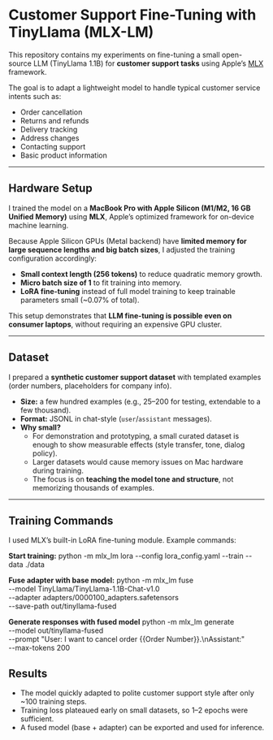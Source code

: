 # Customer Support Fine-Tuning with TinyLlama (MLX-LM)

This repository contains my experiments on fine-tuning a small open-source LLM (TinyLlama 1.1B) for **customer support tasks** using Apple’s [MLX](https://github.com/ml-explore/mlx) framework.

The goal is to adapt a lightweight model to handle typical customer service intents such as:
- Order cancellation  
- Returns and refunds  
- Delivery tracking  
- Address changes  
- Contacting support  
- Basic product information  

---

## Hardware Setup

I trained the model on a **MacBook Pro with Apple Silicon (M1/M2, 16 GB Unified Memory)** using **MLX**, Apple’s optimized framework for on-device machine learning.  

Because Apple Silicon GPUs (Metal backend) have **limited memory for large sequence lengths and big batch sizes**, I adjusted the training configuration accordingly:
- **Small context length (256 tokens)** to reduce quadratic memory growth.  
- **Micro batch size of 1** to fit training into memory.  
- **LoRA fine-tuning** instead of full model training to keep trainable parameters small (~0.07% of total).  

This setup demonstrates that **LLM fine-tuning is possible even on consumer laptops**, without requiring an expensive GPU cluster.

---

## Dataset

I prepared a **synthetic customer support dataset** with templated examples (order numbers, placeholders for company info).  

- **Size:** a few hundred examples (e.g., 25–200 for testing, extendable to a few thousand).  
- **Format:** JSONL in chat-style (`user`/`assistant` messages).  
- **Why small?**  
  - For demonstration and prototyping, a small curated dataset is enough to show measurable effects (style transfer, tone, dialog policy).  
  - Larger datasets would cause memory issues on Mac hardware during training.  
  - The focus is on **teaching the model tone and structure**, not memorizing thousands of examples.  

---

## Training Commands

I used MLX’s built-in LoRA fine-tuning module. Example commands:

**Start training:**
python -m mlx_lm lora --config lora_config.yaml --train --data ./data

**Fuse adapter with base model:**
python -m mlx_lm fuse \
  --model TinyLlama/TinyLlama-1.1B-Chat-v1.0 \
  --adapter adapters/0000100_adapters.safetensors \
  --save-path out/tinyllama-fused

**Generate responses with fused model**
python -m mlx_lm generate \
  --model out/tinyllama-fused \
  --prompt "User: I want to cancel order {{Order Number}}.\nAssistant:" \
  --max-tokens 200

## Results
- The model quickly adapted to polite customer support style after only ~100 training steps.
- Training loss plateaued early on small datasets, so 1–2 epochs were sufficient.
- A fused model (base + adapter) can be exported and used for inference.

